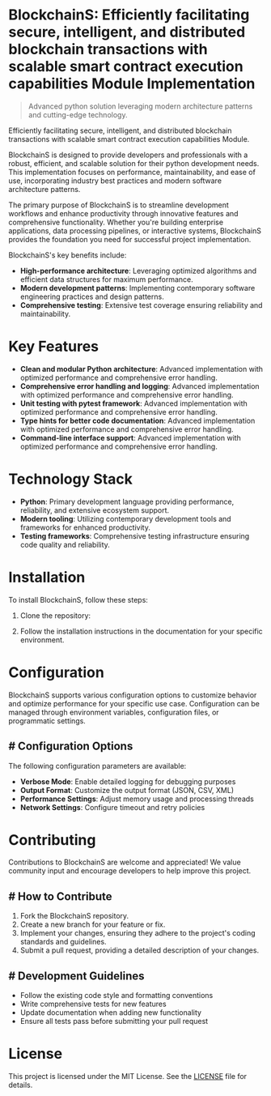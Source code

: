 <!-- fallback_BlockchainS_20251029005327_12778 -->

# BlockchainS: Efficiently facilitating secure, intelligent, and distributed blockchain transactions with scalable smart contract execution capabilities Module Implementation
> Advanced python solution leveraging modern architecture patterns and cutting-edge technology.

Efficiently facilitating secure, intelligent, and distributed blockchain transactions with scalable smart contract execution capabilities Module.

BlockchainS is designed to provide developers and professionals with a robust, efficient, and scalable solution for their python development needs. This implementation focuses on performance, maintainability, and ease of use, incorporating industry best practices and modern software architecture patterns.

The primary purpose of BlockchainS is to streamline development workflows and enhance productivity through innovative features and comprehensive functionality. Whether you're building enterprise applications, data processing pipelines, or interactive systems, BlockchainS provides the foundation you need for successful project implementation.

BlockchainS's key benefits include:

* **High-performance architecture**: Leveraging optimized algorithms and efficient data structures for maximum performance.
* **Modern development patterns**: Implementing contemporary software engineering practices and design patterns.
* **Comprehensive testing**: Extensive test coverage ensuring reliability and maintainability.

# Key Features

* **Clean and modular Python architecture**: Advanced implementation with optimized performance and comprehensive error handling.
* **Comprehensive error handling and logging**: Advanced implementation with optimized performance and comprehensive error handling.
* **Unit testing with pytest framework**: Advanced implementation with optimized performance and comprehensive error handling.
* **Type hints for better code documentation**: Advanced implementation with optimized performance and comprehensive error handling.
* **Command-line interface support**: Advanced implementation with optimized performance and comprehensive error handling.

# Technology Stack

* **Python**: Primary development language providing performance, reliability, and extensive ecosystem support.
* **Modern tooling**: Utilizing contemporary development tools and frameworks for enhanced productivity.
* **Testing frameworks**: Comprehensive testing infrastructure ensuring code quality and reliability.

# Installation

To install BlockchainS, follow these steps:

1. Clone the repository:


2. Follow the installation instructions in the documentation for your specific environment.

# Configuration

BlockchainS supports various configuration options to customize behavior and optimize performance for your specific use case. Configuration can be managed through environment variables, configuration files, or programmatic settings.

## # Configuration Options

The following configuration parameters are available:

* **Verbose Mode**: Enable detailed logging for debugging purposes
* **Output Format**: Customize the output format (JSON, CSV, XML)
* **Performance Settings**: Adjust memory usage and processing threads
* **Network Settings**: Configure timeout and retry policies

# Contributing

Contributions to BlockchainS are welcome and appreciated! We value community input and encourage developers to help improve this project.

## # How to Contribute

1. Fork the BlockchainS repository.
2. Create a new branch for your feature or fix.
3. Implement your changes, ensuring they adhere to the project's coding standards and guidelines.
4. Submit a pull request, providing a detailed description of your changes.

## # Development Guidelines

* Follow the existing code style and formatting conventions
* Write comprehensive tests for new features
* Update documentation when adding new functionality
* Ensure all tests pass before submitting your pull request

# License

This project is licensed under the MIT License. See the [LICENSE](https://github.com/LuisFillipe1/BlockchainS/blob/main/LICENSE) file for details.
